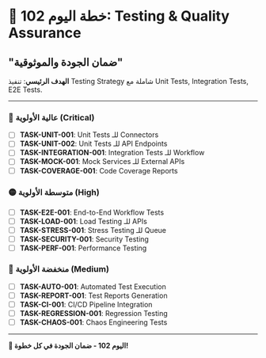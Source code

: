 # 🚀 خطة اليوم 102: Testing & Quality Assurance
## "ضمان الجودة والموثوقية"

**الهدف الرئيسي**: تنفيذ Testing Strategy شاملة مع Unit Tests, Integration Tests, E2E Tests.

---

### 🔴 عالية الأولوية (Critical)
- [ ] **TASK-UNIT-001**: Unit Tests للـ Connectors
- [ ] **TASK-UNIT-002**: Unit Tests للـ API Endpoints
- [ ] **TASK-INTEGRATION-001**: Integration Tests للـ Workflow
- [ ] **TASK-MOCK-001**: Mock Services للـ External APIs
- [ ] **TASK-COVERAGE-001**: Code Coverage Reports

### 🟡 متوسطة الأولوية (High)
- [ ] **TASK-E2E-001**: End-to-End Workflow Tests
- [ ] **TASK-LOAD-001**: Load Testing للـ APIs
- [ ] **TASK-STRESS-001**: Stress Testing للـ Queue
- [ ] **TASK-SECURITY-001**: Security Testing
- [ ] **TASK-PERF-001**: Performance Testing

### 🔵 منخفضة الأولوية (Medium)
- [ ] **TASK-AUTO-001**: Automated Test Execution
- [ ] **TASK-REPORT-001**: Test Reports Generation
- [ ] **TASK-CI-001**: CI/CD Pipeline Integration
- [ ] **TASK-REGRESSION-001**: Regression Testing
- [ ] **TASK-CHAOS-001**: Chaos Engineering Tests

---

**🧪 اليوم 102 - ضمان الجودة في كل خطوة!**